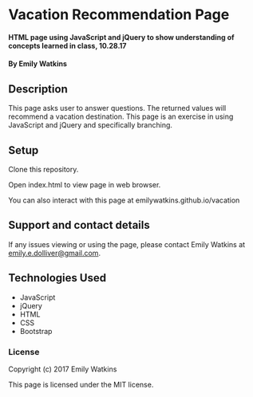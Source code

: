 # Vacation Recommendation Page

#### HTML page using JavaScript and jQuery to show understanding of concepts learned in class, 10.28.17

#### By **Emily Watkins**

## Description

This page asks user to answer questions. The returned values will recommend a vacation destination. This page is an exercise in using JavaScript and jQuery and specifically branching.

## Setup

Clone this repository.

Open index.html to view page in web browser.

You can also interact with this page at emilywatkins.github.io/vacation

## Support and contact details

If any issues viewing or using the page, please contact Emily Watkins at emily.e.dolliver@gmail.com.

## Technologies Used

* JavaScript
* jQuery
* HTML
* CSS
* Bootstrap

### License

Copyright (c) 2017 Emily Watkins

This page is licensed under the MIT license.
